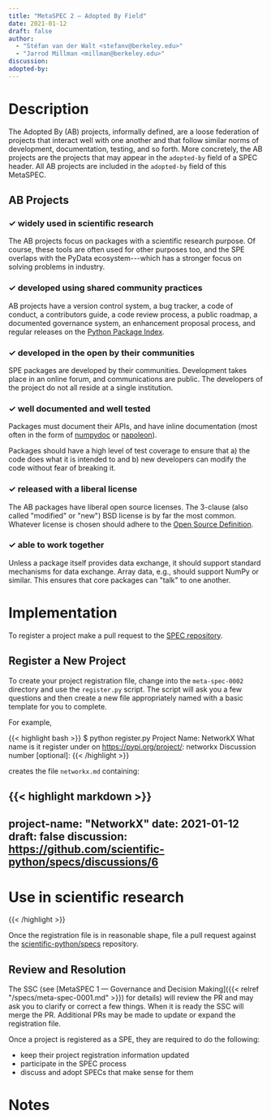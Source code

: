 ```yaml
---
title: "MetaSPEC 2 — Adopted By Field"
date: 2021-01-12
draft: false
author:
  - "Stéfan van der Walt <stefanv@berkeley.edu>"
  - "Jarrod Millman <millman@berkeley.edu>"
discussion: 
adopted-by:
---
```


# Description

The Adopted By (AB) projects, informally defined, are a loose
federation of projects that interact well with one another and that follow
similar norms of development, documentation, testing, and so forth.
More concretely, the AB projects are the projects that may appear in the
``adopted-by`` field of a SPEC header.
All AB projects are included in the ``adopted-by`` field of this MetaSPEC.

## AB Projects

### ✓ **widely used in scientific research**

The AB projects focus on packages with a scientific research purpose.
Of course, these tools are often used for other purposes too, and the SPE
overlaps with the PyData ecosystem---which has a stronger focus on solving
problems in industry.

### ✓ **developed using shared community practices**

AB projects have a version control system, a bug tracker, a
code of conduct, a contributors guide, a code review process, a public
roadmap, a documented governance system, an enhancement proposal process,
and regular releases on the [Python Package Index](https://pypi.org/).

### ✓ **developed in the open by their communities**

SPE packages are developed by their communities.  Development takes place in an
online forum, and communications are public.  The developers of the project do
not all reside at a single institution.

### ✓ **well documented and well tested**

Packages must document their APIs, and have inline documentation (most often in
the form of [numpydoc](https://numpydoc.readthedocs.io/) or
[napoleon](https://sphinxcontrib-napoleon.readthedocs.io/)).

Packages should have a high level of test coverage to ensure that a) the code
does what it is intended to and b) new developers can modify the code without
fear of breaking it.

### ✓ **released with a liberal license**

The AB packages have liberal open source licenses.
The 3-clause (also called "modified" or "new") BSD license is by far the most common.
Whatever license is chosen should adhere to the [Open Source
Definition](https://opensource.org/osd-annotated).

### ✓ **able to work together**

Unless a package itself provides data exchange, it should support standard
mechanisms for data exchange.
Array data, e.g., should support NumPy or similar.
This ensures that core packages can "talk" to one another.


# Implementation

To register a project make a pull request to the
[SPEC repository](https://github.com/scientific-python/specs).

## Register a New Project

To create your project registration file, change into the
``meta-spec-0002`` directory and use the ``register.py`` script.
The script will ask you a few questions and then create a new file
appropriately named with a basic template for you to complete.

For example,

{{< highlight bash >}}
$ python register.py
Project Name: NetworkX
What name is it register under on https://pypi.org/project/: networkx
Discussion number [optional]:
{{< /highlight >}}

creates the file ``networkx.md`` containing:

{{< highlight markdown >}}
---
project-name: "NetworkX"
date: 2021-01-12
draft: false
discussion: https://github.com/scientific-python/specs/discussions/6
---

# Use in scientific research

<!--
Briefly describe how this project is used in scientific research.
-->
{{< /highlight >}}

Once the registration file is in reasonable shape, file a pull request against the
[scientific-python/specs](https://github.com/scientific-python/specs)
repository.

## Review and Resolution

The SSC (see [MetaSPEC 1 — Governance and Decision Making]({{< relref
"/specs/meta-spec-0001.md" >}}) for details) will review the PR and
may ask you to clarify or correct a few things.
When it is ready the SSC will merge the PR.
Additional PRs may be made to update or expand the registration file.

Once a project is registered as a SPE, they are required to do the following:

- keep their project registration information updated
- participate in the SPEC process
- discuss and adopt SPECs that make sense for them

<!--
May need explain this more.  They need to make a PR.  The PR should explicitly demonstrate with links that they meet all these requirements.
-->

# Notes

<!--
Include a bulleted list of annotated links, comments, and other ancillary
information as needed.
-->
